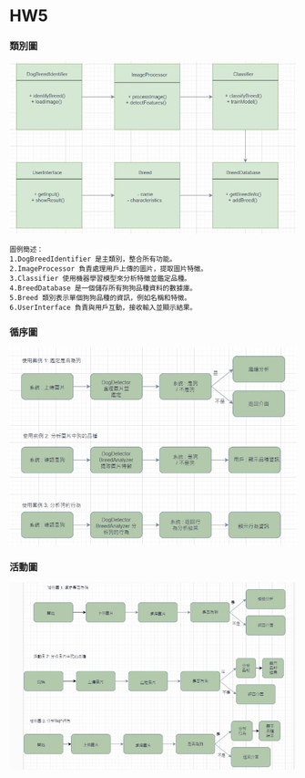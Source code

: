 # HW5
### 類別圖
![類別圖](類別圖.jpg)
```big zone
圖例簡述：
1.DogBreedIdentifier 是主類別，整合所有功能。
2.ImageProcessor 負責處理用戶上傳的圖片，提取圖片特徵。
3.Classifier 使用機器學習模型來分析特徵並鑑定品種。
4.BreedDatabase 是一個儲存所有狗狗品種資料的數據庫。
5.Breed 類別表示單個狗狗品種的資訊，例如名稱和特徵。
6.UserInterface 負責與用戶互動，接收輸入並顯示結果。
```
### 循序圖
![循序圖](循序圖.jpg)

### 活動圖
![活動圖](活動圖.jpg)
